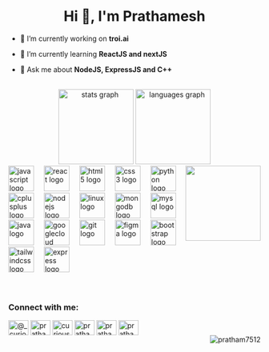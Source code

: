 <h1 align="center">Hi 👋, I'm Prathamesh</h1>


- 🔭 I’m currently working on **troi.ai**

- 🌱 I’m currently learning **ReactJS and nextJS**

- 💬 Ask me about **NodeJS, ExpressJS and C++**

<br>

<div align="center">
  <img src="https://github-readme-stats.vercel.app/api?username=pratham7512&hide_title=false&hide_rank=false&show_icons=true&include_all_commits=true&count_private=true&disable_animations=false&theme=dark&locale=en&hide_border=false&custom_title=Github%20Stats" height="150" alt="stats graph"  />
  <img src="https://github-readme-stats.vercel.app/api/top-langs?username=pratham7512&locale=en&hide_title=false&layout=compact&card_width=320&langs_count=5&theme=dark&hide_border=false&custom_title=Languages" height="150" alt="languages graph"  />
</div>


<img align="right" height="150" src="https://64.media.tumblr.com/d6bf8a8fa5a1f26fb07dd30beacb45dc/tumblr_pnuuztqgu71vz5npso1_540.gif"  />



<div align="left">
  <img src="https://cdn.jsdelivr.net/gh/devicons/devicon/icons/javascript/javascript-original.svg" height="51" alt="javascript logo"  />
  <img width="12" />
  <img src="https://cdn.jsdelivr.net/gh/devicons/devicon/icons/react/react-original.svg" height="51" alt="react logo"  />
  <img width="12" />
  <img src="https://cdn.jsdelivr.net/gh/devicons/devicon/icons/html5/html5-original.svg" height="51" alt="html5 logo"  />
  <img width="12" />
  <img src="https://cdn.jsdelivr.net/gh/devicons/devicon/icons/css3/css3-original.svg" height="51" alt="css3 logo"  />
  <img width="12" />
  <img src="https://cdn.jsdelivr.net/gh/devicons/devicon/icons/python/python-original.svg" height="51" alt="python logo"  />
  <img width="12" />
  <img src="https://cdn.jsdelivr.net/gh/devicons/devicon/icons/cplusplus/cplusplus-original.svg" height="51" alt="cplusplus logo"  />
  <img width="12" />
  <img src="https://cdn.jsdelivr.net/gh/devicons/devicon/icons/nodejs/nodejs-original.svg" height="51" alt="nodejs logo"  />
  <img width="12" />
  <img src="https://cdn.jsdelivr.net/gh/devicons/devicon/icons/linux/linux-original.svg" height="51" alt="linux logo"  />
  <img width="12" />
  <img src="https://cdn.jsdelivr.net/gh/devicons/devicon/icons/mongodb/mongodb-original.svg" height="51" alt="mongodb logo"  />
  <img width="12" />
  <img src="https://cdn.jsdelivr.net/gh/devicons/devicon/icons/mysql/mysql-original.svg" height="51" alt="mysql logo"  />
  <img width="12" />
  <img src="https://cdn.jsdelivr.net/gh/devicons/devicon/icons/java/java-original.svg" height="51" alt="java logo"  />
  <img width="12" />
  <img src="https://cdn.jsdelivr.net/gh/devicons/devicon/icons/googlecloud/googlecloud-original.svg" height="51" alt="googlecloud logo"  />
  <img width="12" />
  <img src="https://cdn.jsdelivr.net/gh/devicons/devicon/icons/git/git-original.svg" height="51" alt="git logo"  />
  <img width="12" />
  <img src="https://cdn.jsdelivr.net/gh/devicons/devicon/icons/figma/figma-original.svg" height="51" alt="figma logo"  />
  <img width="12" />
  <img src="https://cdn.jsdelivr.net/gh/devicons/devicon/icons/bootstrap/bootstrap-original.svg" height="51" alt="bootstrap logo"  />
  <img width="12" />
  <img src="https://www.vectorlogo.zone/logos/tailwindcss/tailwindcss-icon.svg" height="51" alt="tailwindcss logo"  />
  <img width="12" />
  <img src="https://cdn.jsdelivr.net/gh/devicons/devicon/icons/express/express-original.svg" height="51" alt="express logo"  />
</div>
<br>
<br>
<div align="left">
<h3 align="left">Connect with me:</h3>
<a href="https://twitter.com/@_curious09_" target="blank"><img align="center" src="https://raw.githubusercontent.com/rahuldkjain/github-profile-readme-generator/master/src/images/icons/Social/twitter.svg" alt="@_curious09_" height="30" width="40" /></a>
<a href="https://linkedin.com/in/prathamesh-desai-342594229" target="blank"><img align="center" src="https://raw.githubusercontent.com/rahuldkjain/github-profile-readme-generator/master/src/images/icons/Social/linked-in-alt.svg" alt="prathamesh-desai-342594229" height="30" width="40" /></a>
<a href="https://instagram.com/curious.js" target="blank"><img align="center" src="https://raw.githubusercontent.com/rahuldkjain/github-profile-readme-generator/master/src/images/icons/Social/instagram.svg" alt="curious.js" height="30" width="40" /></a>
<a href="https://www.codechef.com/users/prathamesh78" target="blank"><img align="center" src="https://cdn.jsdelivr.net/npm/simple-icons@3.1.0/icons/codechef.svg" alt="prathamesh78" height="30" width="40" /></a>
<a href="https://www.hackerrank.com/prathameshdesai6" target="blank"><img align="center" src="https://raw.githubusercontent.com/rahuldkjain/github-profile-readme-generator/master/src/images/icons/Social/hackerrank.svg" alt="prathameshdesai6" height="30" width="40" /></a>
<a href="https://www.leetcode.com/prathameshdesai679" target="blank"><img align="center" src="https://raw.githubusercontent.com/rahuldkjain/github-profile-readme-generator/master/src/images/icons/Social/leet-code.svg" alt="prathameshdesai679" height="30" width="40" /></a>
</div>

<img align="right" src="https://komarev.com/ghpvc/?username=pratham7512&label=Profile%20views&color=0e75b6&style=flat" alt="pratham7512" />
